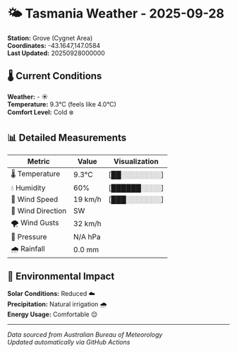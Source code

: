 # 🌤️ Tasmania Weather - 2025-09-28

**Station:** Grove (Cygnet Area)  
**Coordinates:** -43.1647,147.0584  
**Last Updated:** 20250928000000

## 🌡️ Current Conditions

**Weather:** - ☀️  
**Temperature:** 9.3°C (feels like 4.0°C)  
**Comfort Level:** Cold ❄️

## 📊 Detailed Measurements

| Metric | Value | Visualization |
|--------|-------|---------------|
| 🌡️ Temperature | 9.3°C | [██░░░░░░░░] |
| 💧 Humidity | 60% | [██████░░░░] |
| 💨 Wind Speed | 19 km/h | [███░░░░░░░] |
| 🧭 Wind Direction | SW | |
| 🌪️ Wind Gusts | 32 km/h | |
| 🔽 Pressure | N/A hPa | |
| 🌧️ Rainfall | 0.0 mm | |

## 🌱 Environmental Impact

**Solar Conditions:** Reduced ☁️  
**Precipitation:** Natural irrigation 🌧️  
**Energy Usage:** Comfortable 😌

---
*Data sourced from Australian Bureau of Meteorology*  
*Updated automatically via GitHub Actions*
